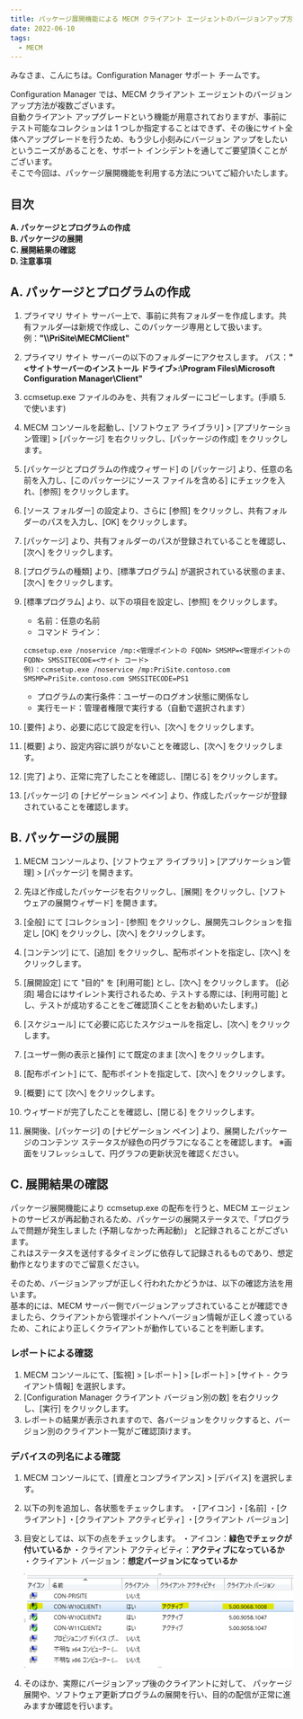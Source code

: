 ```yaml
---
title: パッケージ展開機能による MECM クライアント エージェントのバージョンアップ方法
date: 2022-06-10
tags:
  - MECM
---
```


みなさま、こんにちは。Configuration Manager サポート チームです。  

Configuration Manager では、MECM クライアント エージェントのバージョン アップ方法が複数ございます。  
自動クライアント アップグレードという機能が用意されておりますが、事前にテスト可能なコレクションは 1 つしか指定することはできず、その後にサイト全体へアップグレードを行うため、もう少し小刻みにバージョン アップをしたいというニーズがあることを、サポート インシデントを通してご要望頂くことがございます。  
そこで今回は、パッケージ展開機能を利用する方法についてご紹介いたします。  

## 目次

**A. パッケージとプログラムの作成**  
**B. パッケージの展開**  
**C. 展開結果の確認**  
**D. 注意事項**  

## A. パッケージとプログラムの作成

1. プライマリ サイト サーバー上で、事前に共有フォルダーを作成します。共有ファルダ―は新規で作成し、このパッケージ専用として扱います。
例：**"\\\PriSite\MECMClient\"**  

2. プライマリ サイト サーバーの以下のフォルダーにアクセスします。
パス：**"<サイトサーバーのインストール ドライブ>:\Program Files\Microsoft Configuration Manager\Client"**

3. ccmsetup.exe ファイルのみを、共有フォルダーにコピーします。(手順 5. で使います)
4. MECM コンソールを起動し、[ソフトウェア ライブラリ] > [アプリケーション管理] > [パッケージ] を右クリックし、[パッケージの作成] をクリックします。
5. [パッケージとプログラムの作成ウィザード] の [パッケージ] より、任意の名前を入力し、[このパッケージにソース ファイルを含める] にチェックを入れ、[参照] をクリックします。
6. [ソース フォルダー] の設定より、さらに [参照] をクリックし、共有フォルダーのパスを入力し、[OK] をクリックします。
7. [パッケージ] より、共有フォルダーのパスが登録されていることを確認し、[次へ] をクリックします。
8. [プログラムの種類] より、[標準プログラム] が選択されている状態のまま、[次へ] をクリックします。
9. [標準プログラム] より、以下の項目を設定し、[参照] をクリックします。

    - 名前：任意の名前   
    - コマンド ライン：  

    ```command
    ccmsetup.exe /noservice /mp:<管理ポイントの FQDN> SMSMP=<管理ポイントの FQDN> SMSSITECODE=<サイト コード>
    例)：ccmsetup.exe /noservice /mp:PriSite.contoso.com SMSMP=PriSite.contoso.com SMSSITECODE=PS1
    ```

    - プログラムの実行条件：ユーザーのログオン状態に関係なし  
    - 実行モード：管理者権限で実行する（自動で選択されます）  

10. [要件] より、必要に応じて設定を行い、[次へ] をクリックします。
11. [概要] より、設定内容に誤りがないことを確認し、[次へ] をクリックします。
12. [完了] より、正常に完了したことを確認し、[閉じる] をクリックします。
13. [パッケージ] の [ナビゲーション ペイン] より、作成したパッケージが登録されていることを確認します。

## B. パッケージの展開

1. MECM コンソールより、[ソフトウェア ライブラリ] > [アプリケーション管理] > [パッケージ] を開きます。
2. 先ほど作成したパッケージを右クリックし、[展開] をクリックし、[ソフトウェアの展開ウィザード] を開きます。
3. [全般] にて [コレクション] - [参照] をクリックし、展開先コレクションを指定し [OK] をクリックし、[次へ] をクリックします。
4. [コンテンツ] にて、[追加] をクリックし、配布ポイントを指定し、[次へ] をクリックします。
5. [展開設定] にて "目的" を [利用可能] とし、[次へ] をクリックします。
([必須] 場合にはサイレント実行されるため、テストする際には、[利用可能] とし、テストが成功することをご確認頂くことをお勧めいたします。)

6. [スケジュール] にて必要に応じたスケジュールを指定し、[次へ] をクリックします。
7. [ユーザー側の表示と操作] にて既定のまま [次へ] をクリックします。
8. [配布ポイント] にて、配布ポイントを指定して、[次へ] をクリックします。
9. [概要] にて [次へ] をクリックします。
10. ウィザードが完了したことを確認し、[閉じる] をクリックします。
11. 展開後、[パッケージ] の [ナビゲーション ペイン] より、展開したパッケージのコンテンツ ステータスが緑色の円グラフになることを確認します。
※画面をリフレッシュして、円グラフの更新状況を確認ください。  

## C. 展開結果の確認

パッケージ展開機能により ccmsetup.exe の配布を行うと、MECM エージェントのサービスが再起動されるため、パッケージの展開ステータスで、「プログラムで問題が発生しました (予期しなかった再起動)」 と記録されることがございます。  
これはステータスを送付するタイミングに依存して記録されるものであり、想定動作となりますのでご留意ください。  

そのため、バージョンアップが正しく行われたかどうかは、以下の確認方法を用います。  
基本的には、MECM サーバー側でバージョンアップされていることが確認できましたら、クライアントから管理ポイントへバージョン情報が正しく渡っているため、これにより正しくクライアントが動作していることを判断します。  

### レポートによる確認

1. MECM コンソールにて、[監視] > [レポート] > [レポート] > [サイト - クライアント情報] を選択します。
2. [Configuration Manager クライアント バージョン別の数] を右クリックし、[実行] をクリックします。
3. レポートの結果が表示されますので、各バージョンをクリックすると、バージョン別のクライアント一覧がご確認頂けます。

### デバイスの列名による確認

1. MECM コンソールにて、[資産とコンプライアンス] > [デバイス] を選択します。
2. 以下の列を追加し、各状態をチェックします。
・[アイコン]
・[名前]
・[クライアント]
・[クライアント アクティビティ]
・[クライアント バージョン]

3. 目安としては、以下の点をチェックします。
・アイコン：**緑色でチェックが付いているか**
・クライアント アクティビティ：**アクティブになっているか**
・クライアント バージョン：**想定バージョンになっているか**

    ![image.png](./20220610_01/20220609-01_01.png)  

4. そのほか、実際にバージョンアップ後のクライアントに対して、
パッケージ展開や、ソフトウェア更新プログラムの展開を行い、目的の配信が正常に進みますか確認を行います。

